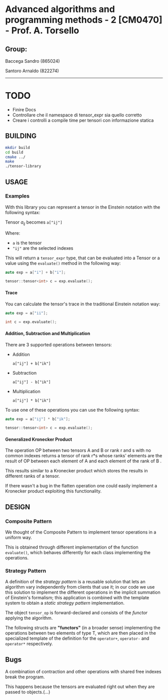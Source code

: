 # Advanced algorithms and programming methods - 2 [CM0470] - Prof. A. Torsello

## Group:

Baccega Sandro (865024)

Santoro Arnaldo (822274)

---

# TODO

- Finire Docs
- Controllare che il namespace di tensor_expr sia quello corretto
- Creare i controlli a compile time per tensori con informazione statica

## BUILDING

```bash
mkdir build
cd build
cmake ../
make
./tensor-library
```

## USAGE

### Examples

With this library you can represent a tensor in the Einstein notation with the following syntax:

Tensor $a_{ij}$ becomes `a["ij"]`

Where:

- `a` is the tensor
- `"ij"` are the selected indexes

This will return a `tensor_expr` type, that can be evaluated into a Tensor or a value using the `evaluate()` method in the following way:

```c++
auto exp = a["i"] + b["i"];

tensor::tensor<int> c = exp.evaluate();
```

#### Trace

You can calculate the tensor's trace in the traditional Einstein notation way:

```c++
auto exp = a["ii"];

int c = exp.evaluate();
```

#### Addition, Subtraction and Multiplication

There are 3 supported operations between tensors:

- Addition

  `a["ij"] + b["ik"]`

- Subtraction

  `a["ij"] - b["ik"]`

- Multiplication

  `a["ij"] * b["ik"]`

To use one of these operations you can use the following syntax:

```c++
auto exp = a["ij"] * b["ik"];

tensor::tensor<int> c = exp.evaluate();
```

<!-- Already done in the intro #### Conversion -->

#### Generalized Kronecker Product

The operation OP between two tensors A and B or rank r and s with no common indexes returns a tensor of rank r\*s whose ranks' elements are the result of OP between each element of A and each element of the rank of B .

This results similar to a Kronecker product which stores the results in different ranks of a tensor.

If there wasn't a bug in the flatten operation one could easily implement a Kronecker product exploiting this functionality.

## DESIGN

### Composite Pattern

We thought of the Composite Pattern to implement tensor operations in a uniform way.

This is obtained through different implementation of the function `evaluate()`, which behaves differently for each class implementing the operations.

### Strategy Pattern

A definition of the _strategy pattern_ is a reusable solution that lets an algorithm vary independently from clients that use it; in our code we use this solution to implement the different operations in the implicit summation of Einstein's formalism; this application is combined with the template system to obtain a _static strategy pattern_ implementation.

The object `tensor_op` is forward-declared and consists of the _functor_ applying the algorithm.

The following structs are **"functors"** (in a broader sense) implementing the operations between two elements of type T, which are then placed in the specialized template of the definition for the `operator+`, `operator-` and `operator*` respectively.

## Bugs

A combination of contraction and other operations with shared free indexes break the program.

This happens because the tensors are evaluated right out when they are passed to objects.(...)
